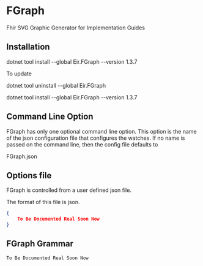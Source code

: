 # FGraph

Fhir SVG Graphic Generator for Implementation Guides

## Installation

dotnet tool install --global Eir.FGraph --version 1.3.7

To update

dotnet tool uninstall --global Eir.FGraph

dotnet tool install --global Eir.FGraph --version 1.3.7


## Command Line Option

FGraph has only one optional command line option. This option is the name of the 
json configuration file that configures the watches.
If no name is passed on the command line, then the config file defaults to

FGraph.json

## Options file

FGraph is controlled from a user defined json file. 

The format of this file is json.

```json
{
	To Be Documented Real Soon Now
}
```

## FGraph Grammar

	To Be Documented Real Soon Now
